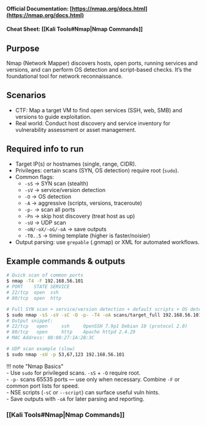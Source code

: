 #### Official Documentation: [https://nmap.org/docs.html](https://nmap.org/docs.html)
#### Cheat Sheet: [[Kali Tools#Nmap|Nmap Commands]]
## Purpose
Nmap (Network Mapper) discovers hosts, open ports, running services and versions, and can perform OS detection and script-based checks. It’s the foundational tool for network reconnaissance.

## Scenarios
- CTF: Map a target VM to find open services (SSH, web, SMB) and versions to guide exploitation.  
- Real world: Conduct host discovery and service inventory for vulnerability assessment or asset management.

## Required info to run
- Target IP(s) or hostnames (single, range, CIDR).  
- Privileges: certain scans (SYN, OS detection) require root (`sudo`).  
- Common flags:
  - `-sS` → SYN scan (stealth)  
  - `-sV` → service/version detection  
  - `-O`  → OS detection  
  - `-A`  → aggressive (scripts, versions, traceroute)  
  - `-p-` → scan all ports  
  - `-Pn` → skip host discovery (treat host as up)  
  - `-sU` → UDP scan  
  - `-oN/-oX/-oG/-oA` → save outputs  
  - `-T0..5` → timing template (higher is faster/noisier)
- Output parsing: use `grepable` (.gnmap) or XML for automated workflows.

## Example commands & outputs
```bash
# Quick scan of common ports
$ nmap -T4 -F 192.168.56.101
# PORT    STATE SERVICE
# 22/tcp  open  ssh
# 80/tcp  open  http

# Full SYN scan + service/version detection + default scripts + OS detection, save all outputs
$ sudo nmap -sS -sV -sC -O -p- -T4 -oA scans/target_full 192.168.56.101
# Output snippet:
# 22/tcp   open     ssh     OpenSSH 7.9p1 Debian 10 (protocol 2.0)
# 80/tcp   open     http    Apache httpd 2.4.29
# MAC Address: 08:00:27:1A:2B:3C

# UDP scan example (slow)
$ sudo nmap -sU -p 53,67,123 192.168.56.101
```

!!! note "Nmap Basics"  
	- Use `sudo` for privileged scans. `-sS` + `-O` require root.  
	- `-p-` scans 65535 ports — use only when necessary. Combine `-F` or common port lists for speed.  
	- NSE scripts (`-sC` or `--script`) can surface useful vuln hints.  
	- Save outputs with `-oA` for later parsing and reporting.

### [[Kali Tools#Nmap|Nmap Commands]]